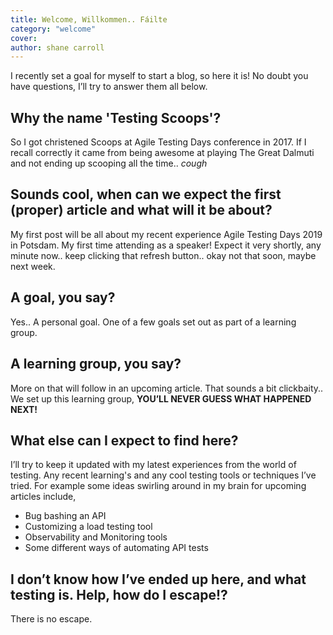 ```yaml
---
title: Welcome, Willkommen.. Fáilte
category: "welcome"
cover:
author: shane carroll
---
```


I recently set a goal for myself to start a blog, so here it is! No doubt you have questions, I’ll try to answer them all below.

## Why the name 'Testing Scoops'?

So I got christened Scoops at Agile Testing Days conference in 2017. If I recall correctly it came from being awesome at playing The Great Dalmuti and not ending up scooping all the time.. *cough*

## Sounds cool, when can we expect the first (proper) article and what will it be about?

My first post will be all about my recent experience Agile Testing Days 2019 in Potsdam. My first time attending as a speaker! Expect it very shortly, any minute now.. keep clicking that refresh button.. okay not that soon, maybe next week.

## A goal, you say?

Yes.. A personal goal. One of a few goals set out as part of a learning group.

## A learning group, you say?

More on that will follow in an upcoming article. That sounds a bit clickbaity.. We set up this learning group, **YOU’LL NEVER GUESS WHAT HAPPENED NEXT!**

## What else can I expect to find here?

I’ll try to keep it updated with my latest experiences from the world of testing. Any recent learning's and any cool testing tools or techniques I’ve tried. For example some ideas swirling around in my brain for upcoming articles include,
+ Bug bashing an API
+ Customizing a load testing tool
+ Observability and Monitoring tools
+ Some different ways of automating API tests

## I don’t know how I’ve ended up here, and what testing is. Help, how do I escape!?

There is no escape.
